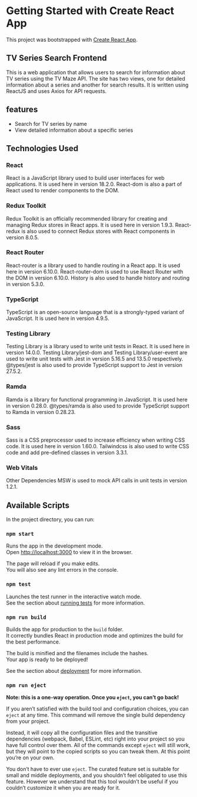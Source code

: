 # Getting Started with Create React App

This project was bootstrapped with [Create React App](https://github.com/facebook/create-react-app).

## TV Series Search Frontend

This is a web application that allows users to search for information about TV series using the TV Maze API. The site has two views, one for detailed information about a series and another for search results. It is written using ReactJS and uses Axios for API requests.

## features
* Search for TV series by name
* View detailed information about a specific series

## Technologies Used

### React
React is a JavaScript library used to build user interfaces for web applications. It is used here in version 18.2.0.
React-dom is also a part of React used to render components to the DOM.
### Redux Toolkit
Redux Toolkit is an officially recommended library for creating and managing Redux stores in React apps. It is used here in version 1.9.3.
React-redux is also used to connect Redux stores with React components in version 8.0.5.

### React Router
React-router is a library used to handle routing in a React app. It is used here in version 6.10.0.
React-router-dom is used to use React Router with the DOM in version 6.10.0.
History is also used to handle history and routing in version 5.3.0.

### TypeScript
TypeScript is an open-source language that is a strongly-typed variant of JavaScript. It is used here in version 4.9.5.

### Testing Library
Testing Library is a library used to write unit tests in React. It is used here in version 14.0.0.
Testing Library/jest-dom and Testing Library/user-event are used to write unit tests with Jest in version 5.16.5 and 13.5.0 respectively.
@types/jest is also used to provide TypeScript support to Jest in version 27.5.2.

### Ramda
Ramda is a library for functional programming in JavaScript. It is used here in version 0.28.0.
@types/ramda is also used to provide TypeScript support to Ramda in version 0.28.23.

### Sass
Sass is a CSS preprocessor used to increase efficiency when writing CSS code. It is used here in version 1.60.0.
Tailwindcss is also used to write CSS code and add pre-defined classes in version 3.3.1.

### Web Vitals
Other Dependencies
MSW is used to mock API calls in unit tests in version 1.2.1. 
## Available Scripts

In the project directory, you can run:

### `npm start`

Runs the app in the development mode.\
Open [http://localhost:3000](http://localhost:3000) to view it in the browser.

The page will reload if you make edits.\
You will also see any lint errors in the console.

### `npm test`

Launches the test runner in the interactive watch mode.\
See the section about [running tests](https://facebook.github.io/create-react-app/docs/running-tests) for more information.

### `npm run build`

Builds the app for production to the `build` folder.\
It correctly bundles React in production mode and optimizes the build for the best performance.

The build is minified and the filenames include the hashes.\
Your app is ready to be deployed!

See the section about [deployment](https://facebook.github.io/create-react-app/docs/deployment) for more information.

### `npm run eject`

**Note: this is a one-way operation. Once you `eject`, you can’t go back!**

If you aren’t satisfied with the build tool and configuration choices, you can `eject` at any time. This command will remove the single build dependency from your project.

Instead, it will copy all the configuration files and the transitive dependencies (webpack, Babel, ESLint, etc) right into your project so you have full control over them. All of the commands except `eject` will still work, but they will point to the copied scripts so you can tweak them. At this point you’re on your own.

You don’t have to ever use `eject`. The curated feature set is suitable for small and middle deployments, and you shouldn’t feel obligated to use this feature. However we understand that this tool wouldn’t be useful if you couldn’t customize it when you are ready for it.

##


